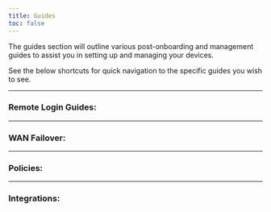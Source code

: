 ```yaml
---
title: Guides
toc: false
---
```


The guides section will outline various post-onboarding and management guides to assist you in setting up and managing your devices.

See the below shortcuts for quick navigation to the specific guides you wish to see.

---
### Remote Login Guides:
<Tiles path="/documentation/guides/remote-winbox-login"></Tiles>

---
### WAN Failover:
<Tiles path="/documentation/guides/wan-failover/"></Tiles>

---
### Policies:
<Tiles path="/documentation/guides/policies/"></Tiles>

---
### Integrations:
<Tiles path="/documentation/guides/integrations/"></Tiles>

<!-- <details>
  <summary style="font-size: 1.5em; font-weight: bold;">Remote Login Guides</summary>
  <Tiles path="/documentation/guides/remote-winbox-login"></Tiles>
</details>

<details>
  <summary style="font-size: 1.5em; font-weight: bold;">WAN Failover</summary>
  <Tiles path="/documentation/guides/wan-failover/"></Tiles>
</details>

<details>
  <summary style="font-size: 1.5em; font-weight: bold;">Policies</summary>
  <Tiles path="/documentation/guides/policies/"></Tiles>
</details>

<details>
  <summary style="font-size: 1.5em; font-weight: bold;">Integrations</summary>
  <Tiles path="/documentation/guides/integrations/"></Tiles>
</details> -->